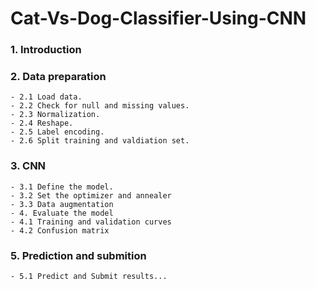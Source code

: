 # Cat-Vs-Dog-Classifier-Using-CNN

### 1. Introduction
### 2. Data preparation
    - 2.1 Load data.
    - 2.2 Check for null and missing values.
    - 2.3 Normalization.
    - 2.4 Reshape.
    - 2.5 Label encoding.
    - 2.6 Split training and valdiation set.
### 3. CNN
    - 3.1 Define the model.
    - 3.2 Set the optimizer and annealer
    - 3.3 Data augmentation
    - 4. Evaluate the model
    - 4.1 Training and validation curves
    - 4.2 Confusion matrix
### 5. Prediction and submition
    - 5.1 Predict and Submit results...
